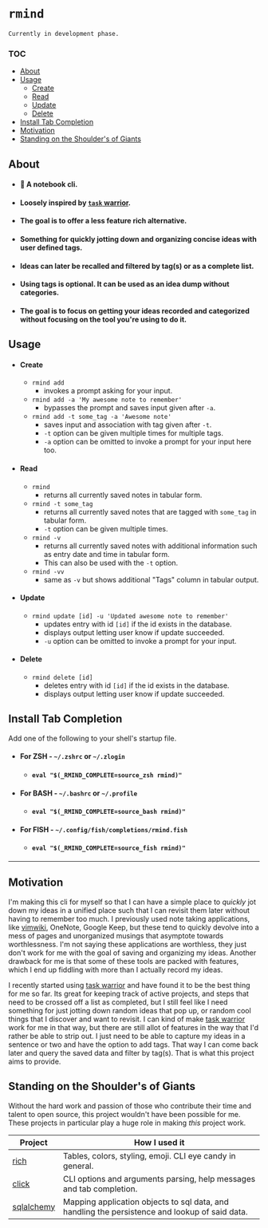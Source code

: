# `rmind`

    Currently in development phase.

### TOC

-   [About](#about)
-   [Usage](#usage)
    -   [Create](#create)
    -   [Read](#read)
    -   [Update](#update)
    -   [Delete](#delete)
-   [Install Tab Completion](#install-tab-completion)
-   [Motivation](#motivation)
- [Standing on the Shoulder's of Giants](#standing-on-the-shoulders-of-giants)

## About

-   #### :ledger: A notebook cli.
-   #### Loosely inspired by [`task` warrior](https://github.com/GothenburgBitFactory/taskwarrior).

-   #### The goal is to offer a less feature rich alternative.

-   #### Something for quickly jotting down and organizing concise ideas with user defined tags.

-   #### Ideas can later be recalled and filtered by tag(s) or as a complete list.

-   #### Using tags is optional. It can be used as an idea dump without categories.

-   #### The goal is to focus on getting your ideas recorded and categorized without focusing on the tool you're using to do it.

## Usage

-   #### Create
    -   `rmind add`
        -   invokes a prompt asking for your input.
    -   `rmind add -a 'My awesome note to remember'`
        -   bypasses the prompt and saves input given after `-a`.
    -   `rmind add -t some_tag -a 'Awesome note'`
        -   saves input and association with tag given after `-t`.
        -   `-t` option can be given multiple times for multiple tags.
        -   `-a` option can be omitted to invoke a prompt for your input here too.
-   #### Read
    -   `rmind`
        -   returns all currently saved notes in tabular form.
    -   `rmind -t some_tag`
        -   returns all currently saved notes that are tagged with `some_tag` in tabular form.
        -   `-t` option can be given multiple times.
    -   `rmind -v`
        -   returns all currently saved notes with additional information such as entry date and time in tabular form.
        -   This can also be used with the `-t` option.
    -   `rmind -vv`
        -   same as `-v` but shows additional "Tags" column in tabular output.
-   #### Update
    -   `rmind update [id] -u 'Updated awesome note to remember'`
        -   updates entry with id `[id]` if the id exists in the database.
        -   displays output letting user know if update succeeded.
        -   `-u` option can be omitted to invoke a prompt for your input.
-   #### Delete
    -   `rmind delete [id]`
        -   deletes entry with id `[id]` if the id exists in the database.
        -   displays output letting user know if update succeeded.

## Install Tab Completion

Add one of the following to your shell's startup file.

<!-- eg. `~/.zlogin` or `~/.zshrc` for zsh, `~/.profile` or `~/.bashrc` for bash, and `~/.config/fish/completions/rmind.fish` for fish. -->

-   #### For ZSH - `~/.zshrc` or `~/.zlogin`
    -   #### `eval "$(_RMIND_COMPLETE=source_zsh rmind)"`
-   #### For BASH - `~/.bashrc` or `~/.profile`
    -   #### `eval "$(_RMIND_COMPLETE=source_bash rmind)"`
-   #### For FISH - `~/.config/fish/completions/rmind.fish`
    -   #### `eval "$(_RMIND_COMPLETE=source_fish rmind)"`

---

## Motivation

I'm making this cli for myself so that I can have a simple place to _quickly_
jot down my ideas in a unified place such that I can revisit them later
without having to remember too much. I previously used note taking
applications, like [vimwiki](https://github.com/vimwiki/vimwiki), OneNote,
Google Keep, but these tend to quickly devolve into a mess of pages and
unorganized musings that asymptote towards worthlessness. I'm not saying
these applications are worthless, they just don't work for me with the goal
of saving and organizing my ideas. Another drawback for me is that some of
these tools are packed with features, which I end up fiddling with more than
I actually record my ideas.

I recently started using [task
warrior](https://github.com/GothenburgBitFactory/taskwarrior) and have found
it to be the best thing for me so far. Its great for keeping track of active
projects, and steps that need to be crossed off a list as completed, but I
still feel like I need something for just jotting down random ideas that pop
up, or random cool things that I discover and want to revisit. I can kind of
make [task warrior](https://github.com/GothenburgBitFactory/taskwarrior) work
for me in that way, but there are still allot of features in the way that I'd
rather be able to strip out. I just need to be able to capture my ideas in a
sentence or two and have the option to add tags. That way
I can come back later and query the saved data and filter by tag(s). That is
what this project aims to provide.


## Standing on the Shoulder's of Giants

Without the hard work and passion of those who contribute their time and talent to open source,
this project wouldn't have been possible for me. These projects in particular
play a huge role in making *this* project work.

| Project | How I used it |
|---------|---------------|
| [rich](https://github.com/willmcgugan/rich)    | Tables, colors, styling, emoji. CLI eye candy in general. |
| [click](https://github.com/pallets/click)    | CLI options and arguments parsing, help messages and tab completion. |
| [sqlalchemy](https://github.com/sqlalchemy/sqlalchemy) | Mapping application objects to sql data, and handling the persistence and lookup of said data. |